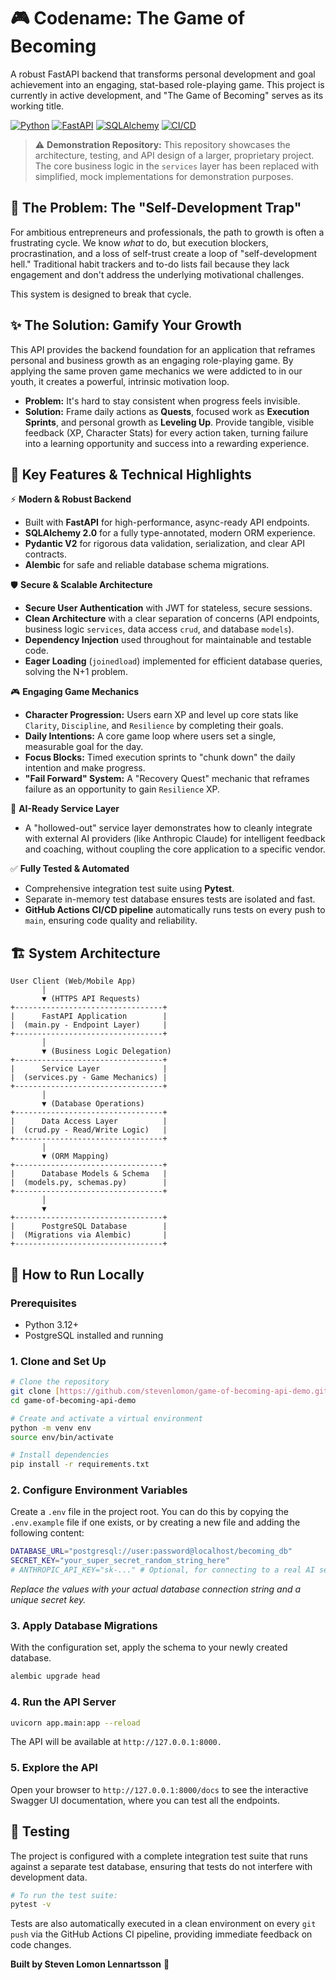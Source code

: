 # 🎮 Codename: The Game of Becoming

A robust FastAPI backend that transforms personal development and goal achievement into an engaging, stat-based role-playing game. This project is currently in active development, and "The Game of Becoming" serves as its working title.

[![Python](https://img.shields.io/badge/Python-3.12-blue.svg)](https://www.python.org/downloads/)
[![FastAPI](https://img.shields.io/badge/FastAPI-Latest-teal)](https://fastapi.tiangolo.com)
[![SQLAlchemy](https://img.shields.io/badge/SQLAlchemy-2.0-red)](https://www.sqlalchemy.org/)
[![CI/CD](https://github.com/stevenlomon/game-of-becoming-api-demo/actions/workflows/ci.yml/badge.svg)](https://github.com/stevenlomon/game-of-becoming-api-demo/actions/workflows/ci.yml)

> ⚠️ **Demonstration Repository:** This repository showcases the architecture, testing, and API design of a larger, proprietary project. The core business logic in the `services` layer has been replaced with simplified, mock implementations for demonstration purposes.

## 🎯 The Problem: The "Self-Development Trap"

For ambitious entrepreneurs and professionals, the path to growth is often a frustrating cycle. We know *what* to do, but execution blockers, procrastination, and a loss of self-trust create a loop of "self-development hell." Traditional habit trackers and to-do lists fail because they lack engagement and don't address the underlying motivational challenges.

This system is designed to break that cycle.

## ✨ The Solution: Gamify Your Growth

This API provides the backend foundation for an application that reframes personal and business growth as an engaging role-playing game. By applying the same proven game mechanics we were addicted to in our youth, it creates a powerful, intrinsic motivation loop.

* **Problem:** It's hard to stay consistent when progress feels invisible.
* **Solution:** Frame daily actions as **Quests**, focused work as **Execution Sprints**, and personal growth as **Leveling Up**. Provide tangible, visible feedback (XP, Character Stats) for every action taken, turning failure into a learning opportunity and success into a rewarding experience.

## 🔑 Key Features & Technical Highlights

⚡️ **Modern & Robust Backend**
* Built with **FastAPI** for high-performance, async-ready API endpoints.
* **SQLAlchemy 2.0** for a fully type-annotated, modern ORM experience.
* **Pydantic V2** for rigorous data validation, serialization, and clear API contracts.
* **Alembic** for safe and reliable database schema migrations.

🛡️ **Secure & Scalable Architecture**
* **Secure User Authentication** with JWT for stateless, secure sessions.
* **Clean Architecture** with a clear separation of concerns (API endpoints, business logic `services`, data access `crud`, and database `models`).
* **Dependency Injection** used throughout for maintainable and testable code.
* **Eager Loading** (`joinedload`) implemented for efficient database queries, solving the N+1 problem.

🎮 **Engaging Game Mechanics**
* **Character Progression:** Users earn XP and level up core stats like `Clarity`, `Discipline`, and `Resilience` by completing their goals.
* **Daily Intentions:** A core game loop where users set a single, measurable goal for the day.
* **Focus Blocks:** Timed execution sprints to "chunk down" the daily intention and make progress.
* **"Fail Forward" System:** A "Recovery Quest" mechanic that reframes failure as an opportunity to gain `Resilience` XP.

🤖 **AI-Ready Service Layer**
* A "hollowed-out" service layer demonstrates how to cleanly integrate with external AI providers (like Anthropic Claude) for intelligent feedback and coaching, without coupling the core application to a specific vendor.

✅ **Fully Tested & Automated**
* Comprehensive integration test suite using **Pytest**.
* Separate in-memory test database ensures tests are isolated and fast.
* **GitHub Actions CI/CD pipeline** automatically runs tests on every push to `main`, ensuring code quality and reliability.

## 🏗️ System Architecture
```text
User Client (Web/Mobile App)
       │
       ▼ (HTTPS API Requests)
+---------------------------------+
|      FastAPI Application        |
|  (main.py - Endpoint Layer)     |
+---------------------------------+
       │
       ▼ (Business Logic Delegation)
+---------------------------------+
|      Service Layer              |
|  (services.py - Game Mechanics) |
+---------------------------------+
       │
       ▼ (Database Operations)
+---------------------------------+
|      Data Access Layer          |
|  (crud.py - Read/Write Logic)   |
+---------------------------------+
       │
       ▼ (ORM Mapping)
+---------------------------------+
|      Database Models & Schema   |
|  (models.py, schemas.py)        |
+---------------------------------+
       │
       ▼
+---------------------------------+
|      PostgreSQL Database        |
|  (Migrations via Alembic)       |
+---------------------------------+
```

## 🚀 How to Run Locally

### Prerequisites
* Python 3.12+
* PostgreSQL installed and running

### 1. Clone and Set Up

```bash
# Clone the repository
git clone [https://github.com/stevenlomon/game-of-becoming-api-demo.git](https://github.com/stevenlomon/game-of-becoming-api-demo.git)
cd game-of-becoming-api-demo

# Create and activate a virtual environment
python -m venv env
source env/bin/activate

# Install dependencies
pip install -r requirements.txt
```

### 2. Configure Environment Variables

Create a `.env` file in the project root. You can do this by copying the `.env.example` file if one exists, or by creating a new file and adding the following content:

```bash
DATABASE_URL="postgresql://user:password@localhost/becoming_db"
SECRET_KEY="your_super_secret_random_string_here"
# ANTHROPIC_API_KEY="sk-..." # Optional, for connecting to a real AI service
```

*Replace the values with your actual database connection string and a unique secret key.*

### 3. Apply Database Migrations
With the configuration set, apply the schema to your newly created database.
```bash
alembic upgrade head
```

### 4. Run the API Server
```bash
uvicorn app.main:app --reload
```
The API will be available at `http://127.0.0.1:8000.`

### 5. Explore the API
Open your browser to `http://127.0.0.1:8000/docs` to see the interactive Swagger UI documentation, where you can test all the endpoints.

## 🧪 Testing
The project is configured with a complete integration test suite that runs against a separate test database, ensuring that tests do not interfere with development data.

```bash
# To run the test suite:
pytest -v
```

Tests are also automatically executed in a clean environment on every `git push` via the GitHub Actions CI pipeline, providing immediate feedback on code changes.

**Built by Steven Lomon Lennartsson** 🌱